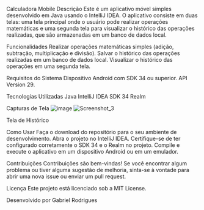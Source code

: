 Calculadora Mobile
Descrição
Este é um aplicativo móvel simples desenvolvido em Java usando o IntelliJ IDEA. O aplicativo consiste em duas telas: uma tela principal onde o usuário pode realizar operações matemáticas e uma segunda tela para visualizar o histórico das operações realizadas, que são armazenadas em um banco de dados local.

Funcionalidades
Realizar operações matemáticas simples (adição, subtração, multiplicação e divisão).
Salvar o histórico das operações realizadas em um banco de dados local.
Visualizar o histórico das operações em uma segunda tela.

Requisitos do Sistema
Dispositivo Android com SDK 34 ou superior.
API Version 29.

Tecnologias Utilizadas
Java
IntelliJ IDEA
SDK 34
Realm

Capturas de Tela
![image](https://github.com/gBL17/Calculadora/assets/103524748/64a816b2-9571-4811-9f68-93bb6dbe9798)
![Screenshot_3](https://github.com/gBL17/Calculadora/assets/103524748/ef90e0a3-5e25-4fdc-9be3-1248b5c16c84)

Tela de Histórico

Como Usar
Faça o download do repositório para o seu ambiente de desenvolvimento.
Abra o projeto no IntelliJ IDEA.
Certifique-se de ter configurado corretamente o SDK 34 e o Realm no projeto.
Compile e execute o aplicativo em um dispositivo Android ou em um emulador.


Contribuições
Contribuições são bem-vindas! Se você encontrar algum problema ou tiver alguma sugestão de melhoria, sinta-se à vontade para abrir uma nova issue ou enviar um pull request.

Licença
Este projeto está licenciado sob a MIT License.

Desenvolvido por Gabriel Rodrigues
